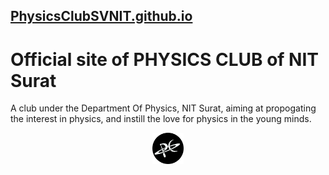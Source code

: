 ## [PhysicsClubSVNIT.github.io](https://PhysicsClubSVNIT.github.io)

# Official site of PHYSICS CLUB of NIT Surat
A club under the Department Of Physics, NIT Surat, aiming at propogating the interest in physics, and instill the love for physics in the young minds.

<center>
<img style="width: 50px; height: 50px;" src="https://github.com/PhysicsClubSVNIT/PhysicsClubSVNIT.github.io/blob/main/assets/images/pc.png?raw=true">
</center>

